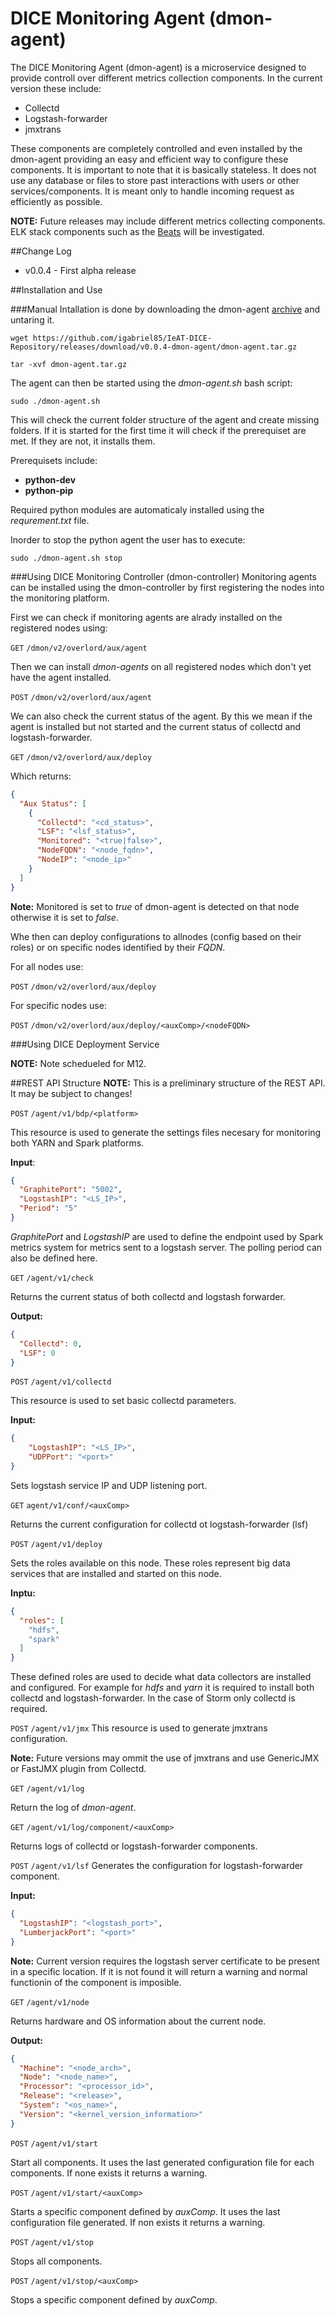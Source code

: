 # DICE Monitoring Agent (dmon-agent)

The DICE Monitoring Agent (dmon-agent) is a microservice designed to provide controll over different metrics collection components. In the current version these include:

* Collectd
* Logstash-forwarder
* jmxtrans

These components are completely controlled and even installed by the dmon-agent providing an easy and efficient way to configure these components. It is important to note that it is basically stateless. It does not use any database or files to store past interactions with users or other services/components. It is meant only to handle incoming request as efficiently as possible.

**NOTE:** Future releases may include different metrics collecting components. ELK stack components such as the [Beats](https://www.elastic.co/products/beats) will be investigated.


##Change Log
* v0.0.4 - First alpha release
	 	
	  		 	
##Installation and Use

###Manual
Intallation is done by downloading the dmon-agent [archive](https://github.com/igabriel85/IeAT-DICE-Repository/releases/download/v0.0.4-dmon-agent/dmon-agent.tar.gz) and untaring it.

```
wget https://github.com/igabriel85/IeAT-DICE-Repository/releases/download/v0.0.4-dmon-agent/dmon-agent.tar.gz
```

```
tar -xvf dmon-agent.tar.gz
```

The agent can then be started using the _dmon-agent.sh_ bash script:

```
sudo ./dmon-agent.sh
```

This will check the current folder structure of the agent and create missing folders. If it is started for the first time it will check if the prerequiset are met. If they are not, it installs them.

Prerequisets include:

* __python-dev__
* __python-pip__

Required python modules are automaticaly installed using the _requrement.txt_ file.

Inorder to stop the python agent the user has to execute:

```
sudo ./dmon-agent.sh stop
```

###Using DICE Monitoring Controller (dmon-controller)
Monitoring agents can be installed using the dmon-controller by first registering the nodes into the monitoring platform. 

First we can  check if monitoring agents are alrady installed on the registered nodes using:

`GET` `/dmon/v2/overlord/aux/agent`

Then we can install _dmon-agents_ on all registered nodes which don't yet have the agent installed.

`POST` `/dmon/v2/overlord/aux/agent`

We can also check the current status of the agent. By this we mean if the agent is installed but not started and the current status of collectd and logstash-forwarder.

`GET` `/dmon/v2/overlord/aux/deploy`

Which returns:

```json
{
  "Aux Status": [
    {
      "Collectd": "<cd_status>",
      "LSF": "<lsf_status>",
      "Monitored": "<true|false>",
      "NodeFQDN": "<node_fqdn>",
      "NodeIP": "<node_ip>"
    }
  ]
}
```

**Note:** Monitored is set to _true_ of dmon-agent is detected on that node otherwise it is set to _false_.

Whe then can deploy configurations to allnodes (config based on their roles) or on specific nodes identified by their _FQDN_.

For all nodes use:

`POST` `/dmon/v2/overlord/aux/deploy`

For specific nodes use:

`POST` `/dmon/v2/overlord/aux/deploy/<auxComp>/<nodeFQDN>`



###Using DICE Deployment Service

**NOTE:** Note schedueled for M12.

##REST API Structure
**NOTE:** This is a preliminary structure of the REST API. It may be subject to changes!

`POST` `/agent/v1/bdp/<platform>`

This resource is used to generate the settings files necesary for monitoring both YARN and Spark platforms.

__Input__:

```json
{
  "GraphitePort": "5002",
  "LogstashIP": "<LS_IP>",
  "Period": "5"
}
```

_GraphitePort_ and _LogstashIP_ are used to define the endpoint used by Spark metrics system for metrics sent to a logstash server. The polling period can also be defined here.

`GET` `/agent/v1/check`

Returns the current status of both collectd and logstash forwarder.

__Output:__

```json
{
  "Collectd": 0,
  "LSF": 0
}
```

`POST` `/agent/v1/collectd`

This resource is used to set basic collectd parameters.

__Input:__

```json
{
	"LogstashIP": "<LS_IP>",
	"UDPPort": "<port>"
}
```

Sets logstash service IP and UDP listening port.

`GET` `agent/v1/conf/<auxComp>`

Returns the current configuration for collectd ot logstash-forwarder (lsf)

`POST` `/agent/v1/deploy`

Sets the roles available on this node. These roles represent big data services that are installed and started on this node.

__Inptu:__

```json
{
  "roles": [
    "hdfs", 
    "spark"
  ]
}
```

These defined roles are used to decide what data collectors are installed and configured. For example for _hdfs_ and _yarn_ it is required to install both collectd and logstash-forwarder. In the case of Storm only collectd is required.

`POST` `/agent/v1/jmx`
This resource is used to generate jmxtrans configuration.

**Note:** Future versions may ommit the use of jmxtrans and use GenericJMX or FastJMX plugin from Collectd.

`GET` `/agent/v1/log`

Return the log of _dmon-agent_.  

`GET` `/agent/v1/log/component/<auxComp>`

Returns logs of collectd or logstash-forwarder components.

`POST` `/agent/v1/lsf`
Generates the configuration for logstash-forwarder component. 

__Input:__
```json
{
  "LogstashIP": "<logstash_port>",
  "LumberjackPort": "<port>"
}
```

**Note:** Current version requires the logstash server certificate to be present in a specific location. If it is not found it will return a warning and normal functionin of the component is imposible.


`GET` `/agent/v1/node`

Returns hardware and OS information about the current node. 

__Output:__

```json
{
  "Machine": "<node_arch>",
  "Node": "<node_name>",
  "Processor": "<processor_id>",
  "Release": "<release>",
  "System": "<os_name>",
  "Version": "<kernel_version_information>"
}
```


`POST` `/agent/v1/start`

Start all components. It uses the last generated configuration file for each components. If none exists it returns a warning.

`POST` `/agent/v1/start/<auxComp>`

Starts a specific component defined by _auxComp_. It uses the last configuration file generated. If non exists it returns a warning.

`POST` `/agent/v1/stop`

Stops all components. 

`POST` `/agent/v1/stop/<auxComp>`

Stops a specific component defined by _auxComp_.



